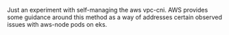 Just an experiment with self-managing the aws vpc-cni. AWS provides some guidance around this method as a way of addresses certain observed issues with aws-node pods on eks.  
